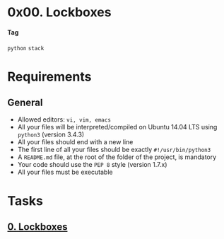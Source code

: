 # 0x00. Lockboxes

#### Tag
``python`` ``stack``

# Requirements
## General
* Allowed editors: ``vi, vim, emacs``
* All your files will be interpreted/compiled on Ubuntu 14.04 LTS using ``python3`` (version 3.4.3)
* All your files should end with a new line
* The first line of all your files should be exactly ``#!/usr/bin/python3``
* A ``README.md`` file, at the root of the folder of the project, is mandatory
* Your code should use the ``PEP 8`` style (version 1.7.x)
* All your files must be executable


# Tasks
## [0. Lockboxes](./0-lockboxes.py)